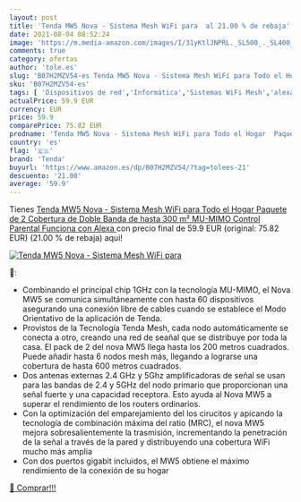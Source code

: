 ```yaml
---
layout: post
title: 'Tenda MW5 Nova - Sistema Mesh WiFi para  al 21.00 % de rebaja'
date: 2021-08-04 08:52:24
image: 'https://m.media-amazon.com/images/I/31yKtlJNPRL._SL500_._SL400_.jpg'
comments: true
category: ofertas
author: 'tole.es'
slug: 'B07H2MZV54-es Tenda MW5 Nova - Sistema Mesh WiFi para Todo el Hogar...'
sku: 'B07H2MZV54-es'
tags: [ 'Dispositivos de red','Informática','Sistemas WiFi Mesh','alexa','tenda', ]
actualPrice: 59.9 EUR
currency: EUR
price: 59.9
comparePrice: 75.82 EUR
prodname: 'Tenda MW5 Nova - Sistema Mesh WiFi para Todo el Hogar  Paquete de 2  Cobertura de Doble Banda de hasta 300 m²  MU-MIMO  Control Parental  Funciona con Alexa '
country: 'es'
flag: '🇪🇸'
brand: 'Tenda'
buyurl: 'https://www.amazon.es/dp/B07H2MZV54/?tag=tolees-21'
descuento: '21.00'
average: '59.9'
---
```


Tienes [Tenda MW5 Nova - Sistema Mesh WiFi para Todo el Hogar  Paquete de 2  Cobertura de Doble Banda de hasta 300 m²  MU-MIMO  Control Parental  Funciona con Alexa ](https://www.amazon.es/dp/B07H2MZV54/?tag=tolees-21) con precio final de  59.9 EUR (original: 75.82 EUR) (21.00 %  de rebaja) aqui!

[![Tenda MW5 Nova - Sistema Mesh WiFi para ](https://m.media-amazon.com/images/I/31yKtlJNPRL._SL500_._SL400_.jpg)](https://www.amazon.es/dp/B07H2MZV54/?tag=tolees-21)

🔎:

- Combinando el principal chip 1GHz con la tecnología MU-MIMO, el Nova MW5 se comunica simultáneamente con hasta 60 dispositivos asegurando una conexión libre de cables cuando se establece el Modo Orientativo de la aplicación de Tenda.
- Provistos de la Tecnología Tenda Mesh, cada nodo automáticamente se conecta a otro, creando una red de seañal que se distribuye por toda la casa. El pack de 2 del nova MW5 llega hasta los 200 metros cuadrados. Puede añadir hasta 6 nodos mesh más, llegando a lograrse una cobertura de hasta 600 metros cuadrados.
- Dos antenas externas 2.4 GHz y 5Ghz amplificadoras de señal se usan para las bandas de 2.4 y 5GHz del nodo primario que proporcionan una señal fuerte y una capacidad receptora. Esto ayuda al Nova MW5 a superar el rendimiento de los routers ordinarios.
- Con la optimización del emparejamiento del los cirucitos y apicando la tecnología de combinación máxima del ratio (MRC), el nova MW5 mejora sobresalientemente la trasmisión, incrementando la penetración de la señal a través de la pared y distribuyendo una cobertura WiFi mucho más amplia
- Con dos puertos gigabit incluidos, el MW5 obtiene el máximo rendimiento de la conexión de su hogar

[🛒 Comprar!!!](https://www.amazon.es/dp/B07H2MZV54/?tag=tolees-21)
